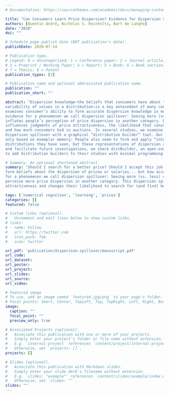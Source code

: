 ```yaml
---
# Documentation: https://sourcethemes.com/academic/docs/managing-content/

title: "Can Consumers Learn Price Dispersion? Evidence for Dispersion Spillover across Categories"
authors: [Quentin André, Nicholas S. Reinholtz, Bart de Langhe]
date: "2020"
doi: ""

# Schedule page publish date (NOT publication's date).
publishDate: 2020-07-14

# Publication type.
# Legend: 0 = Uncategorized; 1 = Conference paper; 2 = Journal article;
# 3 = Preprint / Working Paper; 4 = Report; 5 = Book; 6 = Book section;
# 7 = Thesis; 8 = Patent
publication_types: [3]

# Publication name and optional abbreviated publication name.
publication: ""
publication_short: ""

abstract: "Dispersion knowledge—the beliefs that consumers have about the minimum, the maximum, and the overall 
variability of values in a distribution—is a key antecedent of many consumer judgments and decisions. This paper 
examines consumer’s ability to form accurate dispersion knowledge in multi-category environments. Ten studies provide 
evidence for a phenomenon we call dispersion spillover: Seeing more (vs. less) dispersed prices in one category 
inflates people’s perception of price dispersion in another category. Dispersion spillover is consequential: It 
influences judgments of price attractiveness, the likelihood that consumers will search for (and find) better options, 
and how much consumers bid in auctions. In several studies, we examine the mental representations that underlie 
dispersion spillover with a graphical “distribution builder” tool. Our data suggest that dispersion knowledge is not 
only based on exemplar memory: People also seem to form and apply “intuitive statistics” that summarize the 
distributions they have seen, but these representations of dispersion are not entirely category-specific. To encourage 
and facilitate future investigations, we share distBuilder, an open-source JavaScript library that allows researchers 
to add distribution builders to their studies with minimal programming knowledge and effort."

# Summary. An optional shortened abstract.
summary: "Should I search for a better price? Should I accept this job offer? To answer those questions, consumers 
form beliefs about the dispersion of prices or salaries... but how accurate are those beliefs? We provide evidence 
for a phenomenon we call dispersion spillover: Seeing more (vs. less) dispersed prices in one category leads people to 
perceive more price dispersion in another category. This dispersion spillover influences consumers’ judgments of price 
attractiveness and changes their likelihood to search for (and find) better options."

tags: ['numerical cognition', 'learning', 'prices']
categories: []
featured: false

# Custom links (optional).
#   Uncomment and edit lines below to show custom links.
# links:
# - name: Follow
#   url: https://twitter.com
#   icon_pack: fab
#   icon: twitter

url_pdf: 'publication/dispersion-spillover/manuscript.pdf'
url_code:
url_dataset: 
url_poster:
url_project:
url_slides:
url_source:
url_video:

# Featured image
# To use, add an image named `featured.jpg/png` to your page's folder. 
# Focal points: Smart, Center, TopLeft, Top, TopRight, Left, Right, BottomLeft, Bottom, BottomRight.
image:
  caption: ""
  focal_point: ""
  preview_only: true

# Associated Projects (optional).
#   Associate this publication with one or more of your projects.
#   Simply enter your project's folder or file name without extension.
#   E.g. `internal-project` references `content/project/internal-project/index.md`.
#   Otherwise, set `projects: []`.
projects: []

# Slides (optional).
#   Associate this publication with Markdown slides.
#   Simply enter your slide deck's filename without extension.
#   E.g. `slides: "example"` references `content/slides/example/index.md`.
#   Otherwise, set `slides: ""`.
slides: ""
---
```

